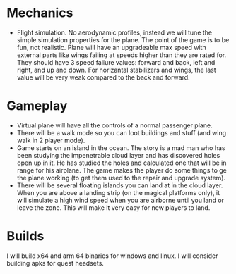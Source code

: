 # Mechanics
- Flight simulation. No aerodynamic profiles, instead we will tune the simple simulation properties for the plane. The point of the game is to be fun, not realistic.
  Plane will have an upgradeable max speed with external parts like wings failing at speeds higher than they are rated for. They should have 3 speed faliure values: forward and back, left and right, and up and down. For horizantal stabilizers and wings, the last value will be very weak compared to the back and forward.

# Gameplay
- Virtual plane will have all the controls of a normal passenger plane.
- There will be a walk mode so you can loot buildings and stuff (and wing walk in 2 player mode).
- Game starts on an island in the ocean. The story is a mad man who has been studying the impenetrable cloud layer and has discovered holes open up in it. He has studied the holes and calculated one that will be in range for his airplane. The game makes the player do some things to ge the plane working (to get them used to the repair and upgrade system).
- There will be several floating islands you can land at in the cloud layer. When you are above a landing strip (on the magical platforms only), it will simulate a high wind speed when you are airborne until you land or leave the zone. This will make it very easy for new players to land.
# Builds
  I will build x64 and arm 64 binaries for windows and linux. I will consider building apks for quest headsets.
